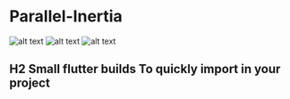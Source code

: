 # Parallel-Inertia
![alt text](image.jpg)  ![alt text](image.jpg)  ![alt text](image.jpg)

## H2 Small flutter builds To quickly import in your project
